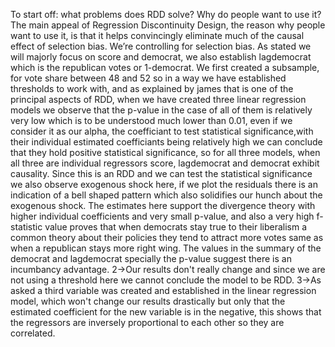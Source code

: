 To start off: what problems does RDD solve? Why do people want to use it? The main appeal of Regression Discontinuity Design, the reason why people want to use it, is that it helps convincingly eliminate much of the causal effect of selection bias. We’re controlling for selection bias. 
As stated we will majorly focus on score and democrat, we also establish lagdemocrat which is the republican votes or 1-democrat. We first created a subsample, for vote share between 48 and 52 so in a way we have established thresholds to work with, and as explained by james that is one of the principal aspects  of RDD, when we have created three linear regression models we observe that the p-value in the case of all of them is relatively very low which is to be understood much lower than 0.01, even if we consider it as our alpha, the coefficiant to test statistical significance,with their individual estimated coefficiants being relatively high we can conclude that they hold positive statistical significance, so for all three models, when all three are individual regressors score, lagdemocrat and democrat exhibit causality. Since this is an RDD and we can test the statistical significance we also observe exogenous shock here, if we plot the residuals there is an indication of a bell shaped pattern which also solidifies our hunch about the exogenous shock.
The estimates here support the divergence theory with higher individual coefficients and very small p-value, and also a very high f-statistic value proves that when democrats stay true to their liberalism a common theory about their policies they tend to attract more votes same as when a republican stays more right wing.
The values in the summary of the democrat and lagdemocrat specially the p-value suggest there is an incumbancy advantage.
2->Our results don't really change and since we are not using a threshold here we cannot conclude the model to be RDD.
3->As asked a third variable was created and established in the linear regression model, which won't change our results drastically but only that the estimated coefficient for the new variable is in the negative, this shows that the regressors are inversely proportional to each other so they are correlated.
